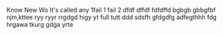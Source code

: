 Know
New
Wo
It's called any 
1fail 1
 fail 2
dfdf
dffdf
fdfdffd
bgbgb
gbbgfbf
njm,kttee
ryy
ryyr
rrgdgd
higy
yt
full
tutt
ddd
sdsfh
gfdgdfg
adfegthhh
fdg
hrgawa
tkurg
gdga
yrte

